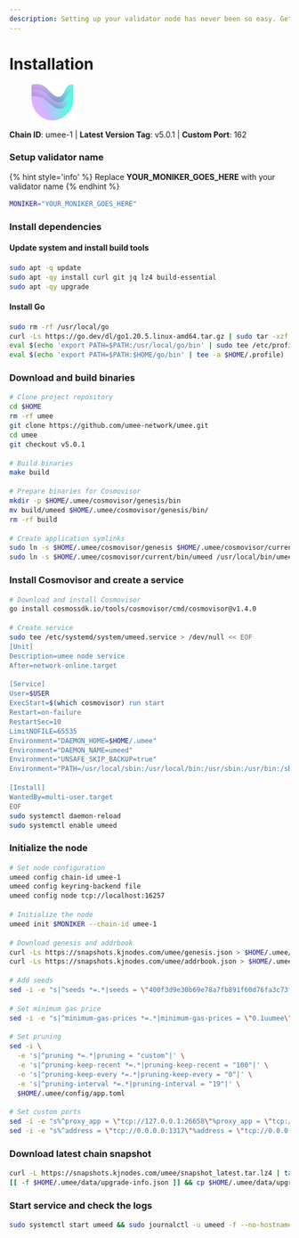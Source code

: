 ```yaml
---
description: Setting up your validator node has never been so easy. Get your validator running in minutes by following step by step instructions.
---
```


# Installation

<figure><img src="https://raw.githubusercontent.com/kj89/cosmos-images/main/logos/umee.png" alt=""><figcaption></figcaption></figure>

**Chain ID**: umee-1 | **Latest Version Tag**: v5.0.1 | **Custom Port**: 162

### Setup validator name

{% hint style='info' %}
Replace **YOUR_MONIKER_GOES_HERE** with your validator name
{% endhint %}

```bash
MONIKER="YOUR_MONIKER_GOES_HERE"
```

### Install dependencies

#### Update system and install build tools

```bash
sudo apt -q update
sudo apt -qy install curl git jq lz4 build-essential
sudo apt -qy upgrade
```

#### Install Go

```bash
sudo rm -rf /usr/local/go
curl -Ls https://go.dev/dl/go1.20.5.linux-amd64.tar.gz | sudo tar -xzf - -C /usr/local
eval $(echo 'export PATH=$PATH:/usr/local/go/bin' | sudo tee /etc/profile.d/golang.sh)
eval $(echo 'export PATH=$PATH:$HOME/go/bin' | tee -a $HOME/.profile)
```

### Download and build binaries

```bash
# Clone project repository
cd $HOME
rm -rf umee
git clone https://github.com/umee-network/umee.git
cd umee
git checkout v5.0.1

# Build binaries
make build

# Prepare binaries for Cosmovisor
mkdir -p $HOME/.umee/cosmovisor/genesis/bin
mv build/umeed $HOME/.umee/cosmovisor/genesis/bin/
rm -rf build

# Create application symlinks
sudo ln -s $HOME/.umee/cosmovisor/genesis $HOME/.umee/cosmovisor/current -f
sudo ln -s $HOME/.umee/cosmovisor/current/bin/umeed /usr/local/bin/umeed -f
```

### Install Cosmovisor and create a service

```bash
# Download and install Cosmovisor
go install cosmossdk.io/tools/cosmovisor/cmd/cosmovisor@v1.4.0

# Create service
sudo tee /etc/systemd/system/umeed.service > /dev/null << EOF
[Unit]
Description=umee node service
After=network-online.target

[Service]
User=$USER
ExecStart=$(which cosmovisor) run start
Restart=on-failure
RestartSec=10
LimitNOFILE=65535
Environment="DAEMON_HOME=$HOME/.umee"
Environment="DAEMON_NAME=umeed"
Environment="UNSAFE_SKIP_BACKUP=true"
Environment="PATH=/usr/local/sbin:/usr/local/bin:/usr/sbin:/usr/bin:/sbin:/bin:/usr/games:/usr/local/games:/snap/bin:$HOME/.umee/cosmovisor/current/bin"

[Install]
WantedBy=multi-user.target
EOF
sudo systemctl daemon-reload
sudo systemctl enable umeed
```

### Initialize the node

```bash
# Set node configuration
umeed config chain-id umee-1
umeed config keyring-backend file
umeed config node tcp://localhost:16257

# Initialize the node
umeed init $MONIKER --chain-id umee-1

# Download genesis and addrbook
curl -Ls https://snapshots.kjnodes.com/umee/genesis.json > $HOME/.umee/config/genesis.json
curl -Ls https://snapshots.kjnodes.com/umee/addrbook.json > $HOME/.umee/config/addrbook.json

# Add seeds
sed -i -e "s|^seeds *=.*|seeds = \"400f3d9e30b69e78a7fb891f60d76fa3c73f0ecc@umee.rpc.kjnodes.com:16259\"|" $HOME/.umee/config/config.toml

# Set minimum gas price
sed -i -e "s|^minimum-gas-prices *=.*|minimum-gas-prices = \"0.1uumee\"|" $HOME/.umee/config/app.toml

# Set pruning
sed -i \
  -e 's|^pruning *=.*|pruning = "custom"|' \
  -e 's|^pruning-keep-recent *=.*|pruning-keep-recent = "100"|' \
  -e 's|^pruning-keep-every *=.*|pruning-keep-every = "0"|' \
  -e 's|^pruning-interval *=.*|pruning-interval = "19"|' \
  $HOME/.umee/config/app.toml

# Set custom ports
sed -i -e "s%^proxy_app = \"tcp://127.0.0.1:26658\"%proxy_app = \"tcp://127.0.0.1:16258\"%; s%^laddr = \"tcp://127.0.0.1:26657\"%laddr = \"tcp://127.0.0.1:16257\"%; s%^pprof_laddr = \"localhost:6060\"%pprof_laddr = \"localhost:16260\"%; s%^laddr = \"tcp://0.0.0.0:26656\"%laddr = \"tcp://0.0.0.0:16256\"%; s%^prometheus_listen_addr = \":26660\"%prometheus_listen_addr = \":16266\"%" $HOME/.umee/config/config.toml
sed -i -e "s%^address = \"tcp://0.0.0.0:1317\"%address = \"tcp://0.0.0.0:16217\"%; s%^address = \":8080\"%address = \":16280\"%; s%^address = \"0.0.0.0:9090\"%address = \"0.0.0.0:16290\"%; s%^address = \"0.0.0.0:9091\"%address = \"0.0.0.0:16291\"%; s%:8545%:16245%; s%:8546%:16246%; s%:6065%:16265%" $HOME/.umee/config/app.toml
```

### Download latest chain snapshot

```bash
curl -L https://snapshots.kjnodes.com/umee/snapshot_latest.tar.lz4 | tar -Ilz4 -xf - -C $HOME/.umee
[[ -f $HOME/.umee/data/upgrade-info.json ]] && cp $HOME/.umee/data/upgrade-info.json $HOME/.umee/cosmovisor/genesis/upgrade-info.json
```

### Start service and check the logs

```bash
sudo systemctl start umeed && sudo journalctl -u umeed -f --no-hostname -o cat
```
